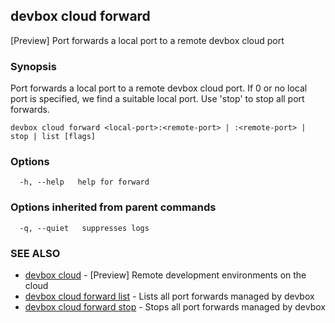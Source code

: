 ## devbox cloud forward

[Preview] Port forwards a local port to a remote devbox cloud port

### Synopsis

Port forwards a local port to a remote devbox cloud port. If 0 or no local port is specified, we find a suitable local port. Use 'stop' to stop all port forwards.

```
devbox cloud forward <local-port>:<remote-port> | :<remote-port> | stop | list [flags]
```

### Options

```
  -h, --help   help for forward
```

### Options inherited from parent commands

```
  -q, --quiet   suppresses logs
```

### SEE ALSO

* [devbox cloud](devbox_cloud.md)	 - [Preview] Remote development environments on the cloud
* [devbox cloud forward list](devbox_cloud_forward_list.md)	 - Lists all port forwards managed by devbox
* [devbox cloud forward stop](devbox_cloud_forward_stop.md)	 - Stops all port forwards managed by devbox


